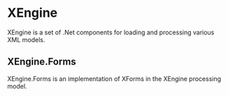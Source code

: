 XEngine
==========

XEngine is a set of .Net components for loading and processing various XML models.


XEngine.Forms
----------

XEngine.Forms is an implementation of XForms in the XEngine processing model.
